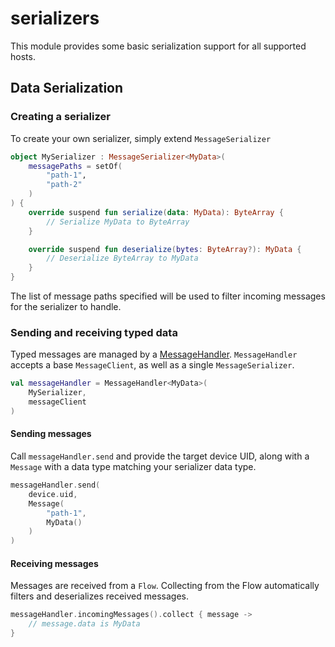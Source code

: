 # serializers

This module provides some basic serialization support for all supported hosts.

## Data Serialization

### Creating a serializer

To create your own serializer, simply extend `MessageSerializer`

```kotlin
object MySerializer : MessageSerializer<MyData>(
    messagePaths = setOf(
        "path-1",
        "path-2"
    )
) {
    override suspend fun serialize(data: MyData): ByteArray {
        // Serialize MyData to ByteArray
    }

    override suspend fun deserialize(bytes: ByteArray?): MyData {
        // Deserialize ByteArray to MyData
    }
}
```

The list of message paths specified will be used to filter incoming messages for the serializer to handle.

### Sending and receiving typed data

Typed messages are managed by a [MessageHandler](https://github.com/boswelja/WatchConnectionLib/blob/main/serialization/src/commonMain/kotlin/com/boswelja/watchconnection/serialization/MessageHandler.kt).
`MessageHandler` accepts a base `MessageClient`, as well as a single `MessageSerializer`.

```kotlin
val messageHandler = MessageHandler<MyData>(
    MySerializer,
    messageClient
)
```

#### Sending messages

Call `messageHandler.send` and provide the target device UID, along with a `Message` with a data type matching your serializer data type.

```kotlin
messageHandler.send(
    device.uid,
    Message(
        "path-1",
        MyData()
    )
)
```

#### Receiving messages

Messages are received from a `Flow`. Collecting from the Flow automatically filters and deserializes received messages.

```kotlin
messageHandler.incomingMessages().collect { message ->
    // message.data is MyData
}
```
